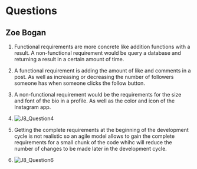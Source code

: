 # Questions
## Zoe Bogan

1. Functional requirements are more concrete like addition functions with a result. A non-functional requirement would be query a database and returning a result in a certain amount of time. 

2. A functional requirement is adding the amount of like and comments in a post. As well as increasing or decreasing the number of followers someone has when someone clicks the follow button. 

3. A non-functional requirement would be the requirements for the size and font of the bio in a profile. As well as the color and icon of the Instagram app. 

4. ![J8_Question4](https://github.com/user-attachments/assets/c50dd33d-acf7-4d00-ab4f-d71a10917ee1)

5. Getting the complete requirements at the beginning of the development cycle is not realistic so an agile model allows to gain the complete requirements for a small chunk of the code whihc will reduce the number of changes to be made later in the development cycle. 

6. ![J8_Question6](https://github.com/user-attachments/assets/45a9101f-91f6-45a8-ac7a-c4bf966dd09b)
